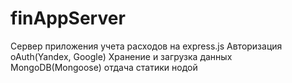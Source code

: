# finAppServer
Сервер приложения учета расходов на express.js
Авторизация oAuth(Yandex, Google)
Хранение и загрузка данных MongoDB(Mongoose)
отдача статики нодой
